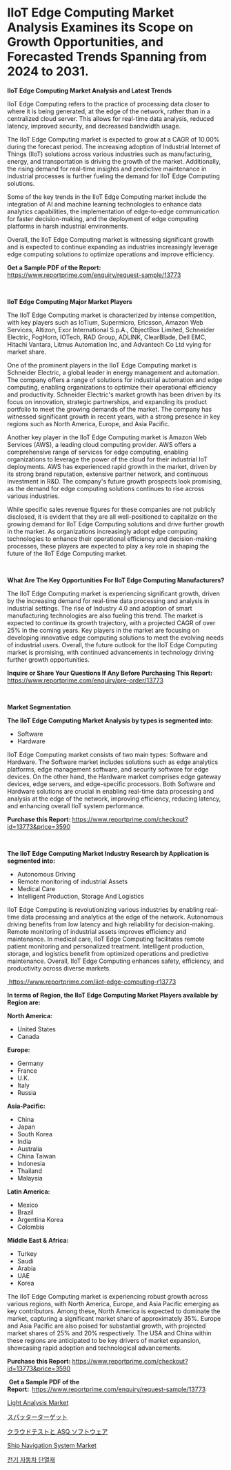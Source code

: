 <p><h1>IIoT Edge Computing Market Analysis Examines its Scope on Growth Opportunities, and Forecasted Trends Spanning from 2024 to 2031.</h1></p><p><strong>IIoT Edge Computing Market Analysis and Latest Trends</strong></p>
<p><p>IIoT Edge Computing refers to the practice of processing data closer to where it is being generated, at the edge of the network, rather than in a centralized cloud server. This allows for real-time data analysis, reduced latency, improved security, and decreased bandwidth usage. </p><p>The IIoT Edge Computing market is expected to grow at a CAGR of 10.00% during the forecast period. The increasing adoption of Industrial Internet of Things (IIoT) solutions across various industries such as manufacturing, energy, and transportation is driving the growth of the market. Additionally, the rising demand for real-time insights and predictive maintenance in industrial processes is further fueling the demand for IIoT Edge Computing solutions.</p><p>Some of the key trends in the IIoT Edge Computing market include the integration of AI and machine learning technologies to enhance data analytics capabilities, the implementation of edge-to-edge communication for faster decision-making, and the deployment of edge computing platforms in harsh industrial environments.</p><p>Overall, the IIoT Edge Computing market is witnessing significant growth and is expected to continue expanding as industries increasingly leverage edge computing solutions to optimize operations and improve efficiency.</p></p>
<p><strong>Get a Sample PDF of the Report:&nbsp;</strong> <a href="https://www.reportprime.com/enquiry/request-sample/13773">https://www.reportprime.com/enquiry/request-sample/13773</a></p>
<p>&nbsp;</p>
<p><strong>IIoT Edge Computing Major Market Players</strong></p>
<p><p>The IIoT Edge Computing market is characterized by intense competition, with key players such as IoTium, Supermicro, Ericsson, Amazon Web Services, Altizon, Exor International S.p.A., ObjectBox Limited, Schneider Electric, FogHorn, IOTech, RAD Group, ADLINK, ClearBlade, Dell EMC, Hitachi Vantara, Litmus Automation Inc, and Advantech Co Ltd vying for market share.</p><p>One of the prominent players in the IIoT Edge Computing market is Schneider Electric, a global leader in energy management and automation. The company offers a range of solutions for industrial automation and edge computing, enabling organizations to optimize their operational efficiency and productivity. Schneider Electric's market growth has been driven by its focus on innovation, strategic partnerships, and expanding its product portfolio to meet the growing demands of the market. The company has witnessed significant growth in recent years, with a strong presence in key regions such as North America, Europe, and Asia Pacific.</p><p>Another key player in the IIoT Edge Computing market is Amazon Web Services (AWS), a leading cloud computing provider. AWS offers a comprehensive range of services for edge computing, enabling organizations to leverage the power of the cloud for their industrial IoT deployments. AWS has experienced rapid growth in the market, driven by its strong brand reputation, extensive partner network, and continuous investment in R&D. The company's future growth prospects look promising, as the demand for edge computing solutions continues to rise across various industries.</p><p>While specific sales revenue figures for these companies are not publicly disclosed, it is evident that they are all well-positioned to capitalize on the growing demand for IIoT Edge Computing solutions and drive further growth in the market. As organizations increasingly adopt edge computing technologies to enhance their operational efficiency and decision-making processes, these players are expected to play a key role in shaping the future of the IIoT Edge Computing market.</p></p>
<p>&nbsp;</p>
<p><strong>What Are The Key Opportunities For IIoT Edge Computing Manufacturers?</strong></p>
<p><p>The IIoT Edge Computing market is experiencing significant growth, driven by the increasing demand for real-time data processing and analysis in industrial settings. The rise of Industry 4.0 and adoption of smart manufacturing technologies are also fueling this trend. The market is expected to continue its growth trajectory, with a projected CAGR of over 25% in the coming years. Key players in the market are focusing on developing innovative edge computing solutions to meet the evolving needs of industrial users. Overall, the future outlook for the IIoT Edge Computing market is promising, with continued advancements in technology driving further growth opportunities.</p></p>
<p><strong>Inquire or Share Your Questions If Any Before Purchasing This Report:</strong> <a href="https://www.reportprime.com/enquiry/pre-order/13773">https://www.reportprime.com/enquiry/pre-order/13773</a></p>
<p>&nbsp;</p>
<p><strong>Market Segmentation</strong></p>
<p><strong>The IIoT Edge Computing Market Analysis by types is segmented into:</strong></p>
<p><ul><li>Software</li><li>Hardware</li></ul></p>
<p><p>IIoT Edge Computing market consists of two main types: Software and Hardware. The Software market includes solutions such as edge analytics platforms, edge management software, and security software for edge devices. On the other hand, the Hardware market comprises edge gateway devices, edge servers, and edge-specific processors. Both Software and Hardware solutions are crucial in enabling real-time data processing and analysis at the edge of the network, improving efficiency, reducing latency, and enhancing overall IIoT system performance.</p></p>
<p><strong>Purchase this Report:&nbsp;</strong><a href="https://www.reportprime.com/checkout?id=13773&price=3590">https://www.reportprime.com/checkout?id=13773&price=3590</a></p>
<p>&nbsp;</p>
<p><strong>The IIoT Edge Computing Market Industry Research by Application is segmented into:</strong></p>
<p><ul><li>Autonomous Driving</li><li>Remote monitoring of industrial Assets</li><li>Medical Care</li><li>Intelligent Production, Storage And Logistics</li></ul></p>
<p><p>IIoT Edge Computing is revolutionizing various industries by enabling real-time data processing and analytics at the edge of the network. Autonomous driving benefits from low latency and high reliability for decision-making. Remote monitoring of industrial assets improves efficiency and maintenance. In medical care, IIoT Edge Computing facilitates remote patient monitoring and personalized treatment. Intelligent production, storage, and logistics benefit from optimized operations and predictive maintenance. Overall, IIoT Edge Computing enhances safety, efficiency, and productivity across diverse markets.</p></p>
<p><a href="https://www.reportprime.com/iiot-edge-computing-r13773">&nbsp;https://www.reportprime.com/iiot-edge-computing-r13773</a></p>
<p><strong>In terms of Region, the IIoT Edge Computing Market Players available by Region are:</strong></p>
<p>
    <p> <strong> North America: </strong>
        <ul>
            <li>United States</li>
            <li>Canada</li>
        </ul>
        </p> 
    <p> <strong> Europe: </strong>
        <ul>
            <li>Germany</li>
            <li>France</li>
            <li>U.K.</li>
            <li>Italy</li>
            <li>Russia</li>
        </ul>
        </p> 
    <p> <strong> Asia-Pacific: </strong>
        <ul>
            <li>China</li>
            <li>Japan</li>
            <li>South Korea</li>
            <li>India</li>
            <li>Australia</li>
            <li>China Taiwan</li>
            <li>Indonesia</li>
            <li>Thailand</li>
            <li>Malaysia</li>
        </ul>
        </p> 
    <p> <strong> Latin America: </strong>
        <ul>
            <li>Mexico</li>
            <li>Brazil</li>
            <li>Argentina Korea</li>
            <li>Colombia</li>
        </ul>
        </p> 
    <p> <strong> Middle East & Africa: </strong>
        <ul>
            <li>Turkey</li>
            <li>Saudi</li>
            <li>Arabia</li>
            <li>UAE</li>
            <li>Korea</li>
        </ul>
    </p>
    </p>
<p><p>The IIoT Edge Computing market is experiencing robust growth across various regions, with North America, Europe, and Asia Pacific emerging as key contributors. Among these, North America is expected to dominate the market, capturing a significant market share of approximately 35%. Europe and Asia Pacific are also poised for substantial growth, with projected market shares of 25% and 20% respectively. The USA and China within these regions are anticipated to be key drivers of market expansion, showcasing rapid adoption and technological advancements.</p></p>
<p><strong>Purchase this Report: </strong><a href="https://www.reportprime.com/checkout?id=13773&price=3590">https://www.reportprime.com/checkout?id=13773&price=3590</a></p>
<p>&nbsp;<strong>Get a Sample PDF of the Report:&nbsp;&nbsp;</strong><a href="https://www.reportprime.com/enquiry/request-sample/13773">https://www.reportprime.com/enquiry/request-sample/13773</a></p>
<p><strong></strong></p>
<p><p><a href="https://github.com/JennyferFeil2023/Market-Research-Report-List-1/blob/main/light-analysis-market.md">Light Analysis Market</a></p><p><a href="https://medium.com/@sebastianhodges1/%E3%82%B9%E3%83%91%E3%83%83%E3%82%BF%E3%83%BC%E3%82%BF%E3%83%BC%E3%82%B2%E3%83%83%E3%83%88%E5%B8%82%E5%A0%B4-%E3%82%BF%E3%82%A4%E3%83%97-%E3%82%A2%E3%83%97%E3%83%AA%E3%82%B1%E3%83%BC%E3%82%B7%E3%83%A7%E3%83%B3-%E5%9C%B0%E7%90%86%E3%81%AB%E3%82%88%E3%82%8B%E5%8C%85%E6%8B%AC%E7%9A%84%E3%81%AA%E8%A9%95%E4%BE%A1-fa0feb5f9ca4">スパッターターゲット</a></p><p><a href="https://github.com/oqxogxyvqe90775/Market-Research-Report-List-2/blob/main/443704380529.md">クラウドテストと ASQ ソフトウェア</a></p><p><a href="https://github.com/gracielawharr/Market-Research-Report-List-1/blob/main/ship-navigation-system-market.md">Ship Navigation System Market</a></p><p><a href="https://medium.com/@minimini78678/%EC%A0%84%EA%B8%B0%EC%B0%A8-%EC%A0%88%EC%97%B0-%EC%8B%9C%EC%9E%A5-%EC%A1%B0%EC%82%AC-%EB%B3%B4%EA%B3%A0%EC%84%9C-%EA%B7%B8-%EC%97%AD%EC%82%AC-%EB%B0%8F-2024%EB%85%84%EB%B6%80%ED%84%B0-2031%EB%85%84%EA%B9%8C%EC%A7%80%EC%9D%98-%EC%98%88%EC%B8%A1-37b411209767">전기 자동차 단열재</a></p></p>